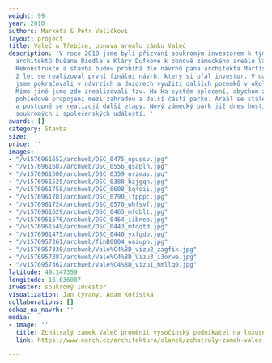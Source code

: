 ```yaml
---
weight: 99
year: 2010
authors: Markéta & Petr Veličkovi
layout: project
title: Valeč u Třebíče, obnova areálu zámku Valeč
description: 'V roce 2010 jsme byli přizvání soukromým investorem k týmu krajinářských
  architektů Dušana Riedla a Kláry Dufkové k obnově zámeckého areálu Valeč u Třebíče.
  Rekonstrukce a stavba budov probíhá dle návrhů pana architekta Martíška. V průběhu
  2 let se realizoval první finální návrh, který si přál investor. V dalších letech
  jsme pokračovali v návrzích a dozorech využití dalších pozemků v okolí zámecké zahrady.
  Mimo jiné jsme zde zrealizovali tzv. Ha-Ha systém oplocení, abychom zachovali hlavní
  pohledové propojení mezi zahradou a další částí parku. Areál se stále rozšiřuje
  a postupně se realizují další etapy. Nový zámecký park již dnes hostí řadu firemních,
  soukromých i společenských událostí. '
awards: []
category: Stavba
size: ''
price: ''
images:
- "/v1576961652/archweb/DSC_0475_opussv.jpg"
- "/v1576961687/archweb/DSC_0556_qsaplh.jpg"
- "/v1576961500/archweb/DSC_0359_orzmas.jpg"
- "/v1576961525/archweb/DSC_0388_bzjgqn.jpg"
- "/v1576961758/archweb/DSC_0608_kq4oii.jpg"
- "/v1576961781/archweb/DSC_0790_lfpppc.jpg"
- "/v1576961724/archweb/DSC_0570_whfsvf.jpg"
- "/v1576961629/archweb/DSC_0465_mfqblt.jpg"
- "/v1576961576/archweb/DSC_0464_iibneb.jpg"
- "/v1576961549/archweb/DSC_0443_mtqqtd.jpg"
- "/v1576961475/archweb/DSC_0440_yxfgdo.jpg"
- "/v1576957261/archweb/finB0004_oaiuph.jpg"
- "/v1576957330/archweb/Vale%C4%8D_vizu2_zagfik.jpg"
- "/v1576957387/archweb/Vale%C4%8D_Vizu3_i3orwe.jpg"
- "/v1576957362/archweb/Vale%C4%8D_vizu1_hmllq0.jpg"
latitude: 49.147359
longitude: 16.036007
investor: soukromý investor
visualization: Jan Cyrany, Adam Kořistka
collaborations: []
odkaz_na_navrh: ''
media:
- image: ''
  title: Zchátralý zámek Valeč proměnil vysočinský podnikatel na luxusní hotel.
  link: https://www.earch.cz/architektura/clanek/zchatraly-zamek-valec-promenil-vysocinsky-podnikatel-na-luxusni-hotel-nyni-obec-prestavuje-starou-sokolovnu

---
```

